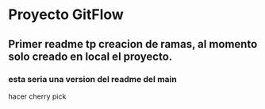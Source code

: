 ﻿# Proyecto GitFlow
## Primer readme tp creacion de ramas, al momento solo creado en local el proyecto.

### esta seria una version del readme del main

hacer cherry pick
